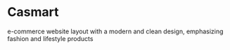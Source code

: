 # Casmart 
e-commerce website layout with a modern and clean design, emphasizing fashion and lifestyle products
